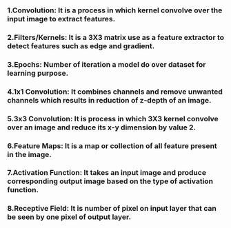 ### 1.Convolution: It is a process in which kernel convolve over the input image to extract features.
### 2.Filters/Kernels: It is a 3X3 matrix use as a feature extractor to detect features such as edge and gradient.
### 3.Epochs: Number of iteration a model do over dataset for learning purpose.
### 4.1x1 Convolution: It combines channels and remove unwanted channels which results in reduction of z-depth of an image.
### 5.3x3 Convolution: It is process in which 3X3 kernel convolve over an image and reduce its x-y dimension by value 2.
### 6.Feature Maps: It is a map or collection of all feature present in the image.
### 7.Activation Function: It takes an input image and produce corresponding output image based on the type of activation function.
### 8.Receptive Field: It is number of pixel on input layer that can be seen by one pixel of output layer.

